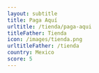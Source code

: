 ```yaml
---
layout: subtitle
title: Paga Aquí
urltitle: /tienda/paga-aqui
titleFather: Tienda
icon: /images/tienda.png
urltitleFather: /tienda
country: Mexico
score: 5
---
```

